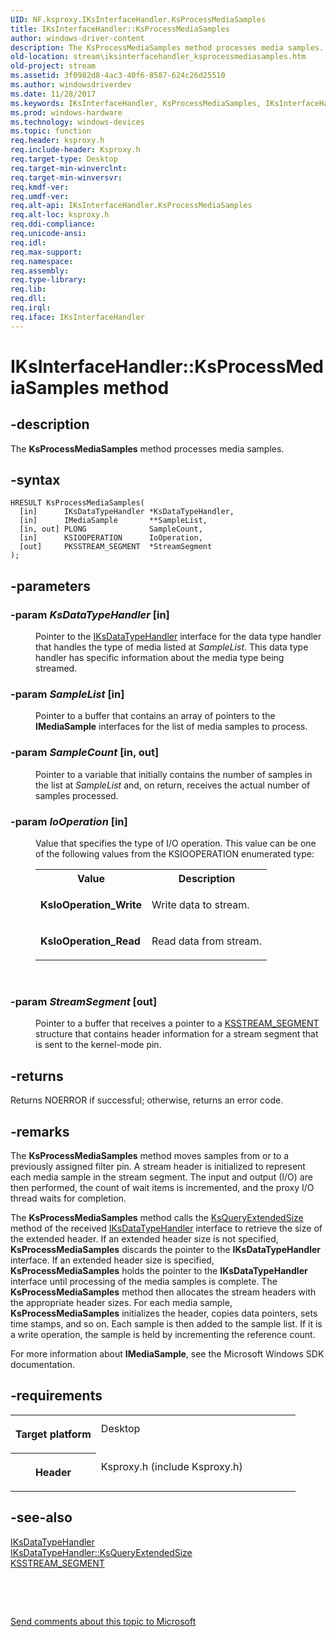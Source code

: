 ```yaml
---
UID: NF.ksproxy.IKsInterfaceHandler.KsProcessMediaSamples
title: IKsInterfaceHandler::KsProcessMediaSamples
author: windows-driver-content
description: The KsProcessMediaSamples method processes media samples.
old-location: stream\iksinterfacehandler_ksprocessmediasamples.htm
old-project: stream
ms.assetid: 3f0982d8-4ac3-40f6-8587-624c26d25510
ms.author: windowsdriverdev
ms.date: 11/28/2017
ms.keywords: IKsInterfaceHandler, KsProcessMediaSamples, IKsInterfaceHandler::KsProcessMediaSamples
ms.prod: windows-hardware
ms.technology: windows-devices
ms.topic: function
req.header: ksproxy.h
req.include-header: Ksproxy.h
req.target-type: Desktop
req.target-min-winverclnt: 
req.target-min-winversvr: 
req.kmdf-ver: 
req.umdf-ver: 
req.alt-api: IKsInterfaceHandler.KsProcessMediaSamples
req.alt-loc: ksproxy.h
req.ddi-compliance: 
req.unicode-ansi: 
req.idl: 
req.max-support: 
req.namespace: 
req.assembly: 
req.type-library: 
req.lib: 
req.dll: 
req.irql: 
req.iface: IKsInterfaceHandler
---
```


# IKsInterfaceHandler::KsProcessMediaSamples method



## -description
<p>The <b>KsProcessMediaSamples</b> method processes media samples.</p>


## -syntax

````
HRESULT KsProcessMediaSamples(
  [in]      IKsDataTypeHandler *KsDataTypeHandler,
  [in]      IMediaSample       **SampleList,
  [in, out] PLONG              SampleCount,
  [in]      KSIOOPERATION      IoOperation,
  [out]     PKSSTREAM_SEGMENT  *StreamSegment
);
````


## -parameters
<dl>

### -param <i>KsDataTypeHandler</i> [in]

<dd>
<p>Pointer to the <a href="..\ksproxy\nn-ksproxy-iksdatatypehandler.md">IKsDataTypeHandler</a> interface for the data type handler that handles the type of media listed at <i>SampleList</i>. This data type handler has specific information about the media type being streamed.</p>
</dd>

### -param <i>SampleList</i> [in]

<dd>
<p>Pointer to a buffer that contains an array of pointers to the <b>IMediaSample</b> interfaces for the list of media samples to process. </p>
</dd>

### -param <i>SampleCount</i> [in, out]

<dd>
<p>Pointer to a variable that initially contains the number of samples in the list at <i>SampleList</i> and, on return, receives the actual number of samples processed.</p>
</dd>

### -param <i>IoOperation</i> [in]

<dd>
<p>Value that specifies the type of I/O operation. This value can be one of the following values from the KSIOOPERATION enumerated type:</p>
<table>
<tr>
<th>Value</th>
<th>Description</th>
</tr>
<tr>
<td>
<p><b>KsIoOperation_Write</b></p>
</td>
<td>
<p>Write data to stream.</p>
</td>
</tr>
<tr>
<td>
<p><b>KsIoOperation_Read</b></p>
</td>
<td>
<p>Read data from stream.</p>
</td>
</tr>
</table>
<p> </p>
</dd>

### -param <i>StreamSegment</i> [out]

<dd>
<p>Pointer to a buffer that receives a pointer to a <a href="..\ksproxy\ns-ksproxy--ksstream-segment.md">KSSTREAM_SEGMENT</a> structure that contains header information for a stream segment that is sent to the kernel-mode pin. </p>
</dd>
</dl>

## -returns
<p>Returns NOERROR if successful; otherwise, returns an error code.</p>

## -remarks
<p>The <b>KsProcessMediaSamples</b> method moves samples from or to a previously assigned filter pin. A stream header is initialized to represent each media sample in the stream segment. The input and output (I/O) are then performed, the count of wait items is incremented, and the proxy I/O thread waits for completion.</p>

<p>The <b>KsProcessMediaSamples</b> method calls the <a href="stream.iksdatatypehandler_ksqueryextendedsize">KsQueryExtendedSize</a> method of the received <a href="..\ksproxy\nn-ksproxy-iksdatatypehandler.md">IKsDataTypeHandler</a> interface to retrieve the size of the extended header. If an extended header size is not specified, <b>KsProcessMediaSamples</b> discards the pointer to the <b>IKsDataTypeHandler</b> interface. If an extended header size is specified, <b>KsProcessMediaSamples</b> holds the pointer to the <b>IKsDataTypeHandler</b> interface until processing of the media samples is complete. The <b>KsProcessMediaSamples</b> method then allocates the stream headers with the appropriate header sizes. For each media sample, <b>KsProcessMediaSamples</b> initializes the header, copies data pointers, sets time stamps, and so on. Each sample is then added to the sample list. If it is a write operation, the sample is held by incrementing the reference count. </p>

<p>For more information about <b>IMediaSample</b>, see the Microsoft Windows SDK documentation.</p>

## -requirements
<table>
<tr>
<th width="30%">
<p>Target platform</p>
</th>
<td width="70%">
<dl>
<dt>Desktop</dt>
</dl>
</td>
</tr>
<tr>
<th width="30%">
<p>Header</p>
</th>
<td width="70%">
<dl>
<dt>Ksproxy.h (include Ksproxy.h)</dt>
</dl>
</td>
</tr>
</table>

## -see-also
<dl>
<dt>
<a href="..\ksproxy\nn-ksproxy-iksdatatypehandler.md">IKsDataTypeHandler</a>
</dt>
<dt>
<a href="stream.iksdatatypehandler_ksqueryextendedsize">IKsDataTypeHandler::KsQueryExtendedSize</a>
</dt>
<dt>
<a href="..\ksproxy\ns-ksproxy--ksstream-segment.md">KSSTREAM_SEGMENT</a>
</dt>
</dl>
<p> </p>
<p> </p>
<p><a href="mailto:wsddocfb@microsoft.com?subject=Documentation%20feedback [stream\stream]:%20IKsInterfaceHandler::KsProcessMediaSamples method%20 RELEASE:%20(11/28/2017)&amp;body=%0A%0APRIVACY STATEMENT%0A%0AWe use your feedback to improve the documentation. We don't use your email address for any other purpose, and we'll remove your email address from our system after the issue that you're reporting is fixed. While we're working to fix this issue, we might send you an email message to ask for more info. Later, we might also send you an email message to let you know that we've addressed your feedback.%0A%0AFor more info about Microsoft's privacy policy, see http://privacy.microsoft.com/en-us/default.aspx." title="Send comments about this topic to Microsoft">Send comments about this topic to Microsoft</a></p>
